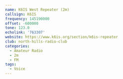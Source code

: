 ```yaml
---
name: K6IS West Repeater (2m)
callsign: K6IS
frequency: 145190000
offset: -600000
tone: 123.0
echolink: '763307'
website: https://www.k6is.org/section/k6is-repeater
club: north-hills-radio-club
categories:
  - Amateur Radio
  - 2m
  - FM
tags:
  - Voice
---
```



